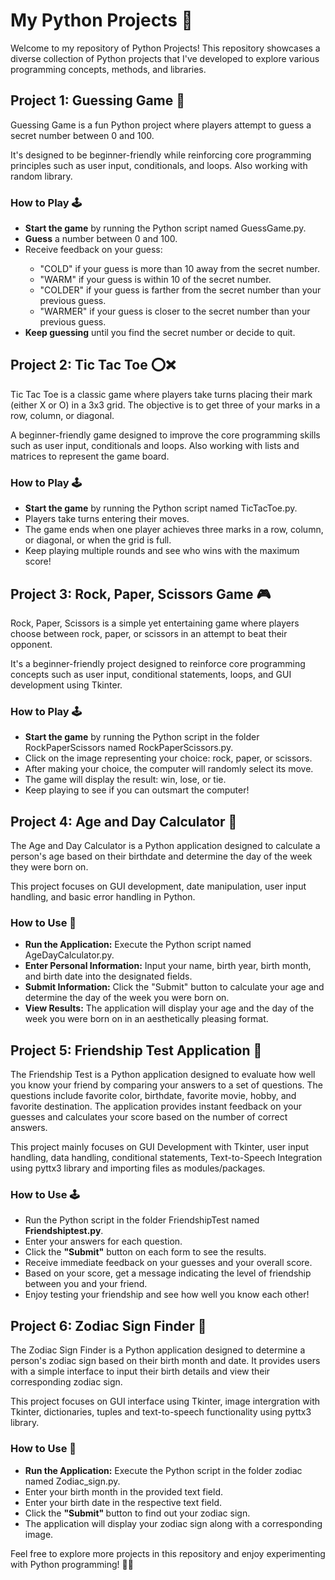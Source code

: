 <h1>My Python Projects 🚀</h1>

<p>Welcome to my repository of Python Projects! This repository showcases a diverse collection of Python projects that I've developed to explore various programming concepts, methods, and libraries.</p>

<h2>Project 1: Guessing Game 🎲</h2>
<p>Guessing Game is a fun Python project where players attempt to guess a secret number between 0 and 100.</p>
<p>It's designed to be beginner-friendly while reinforcing core programming principles such as user input, conditionals, and loops. Also working with random library. </p>

<h3>How to Play 🕹️</h3>
<ul>
    <li><strong>Start the game</strong> by running the Python script named GuessGame.py.</li>
    <li><strong>Guess</strong> a number between 0 and 100.</li>
    <li>Receive feedback on your guess:</li>
    <ul>
        <li>"COLD" if your guess is more than 10 away from the secret number.</li>
        <li>"WARM" if your guess is within 10 of the secret number.</li>
        <li>"COLDER" if your guess is farther from the secret number than your previous guess.</li>
        <li>"WARMER" if your guess is closer to the secret number than your previous guess.</li>
    </ul>
    <li><strong>Keep guessing</strong> until you find the secret number or decide to quit.</li>
</ul>

<h2>Project 2: Tic Tac Toe ⭕❌</h2>
<p>Tic Tac Toe is a classic game where players take turns placing their mark (either X or O) in a 3x3 grid. The objective is to get three of your marks in a row, column, or diagonal.</p>
<p>A beginner-friendly game designed to improve the core programming skills such as user input, conditionals and loops. Also working with lists and matrices to represent the game board.</p>

<h3>How to Play 🕹️</h3>
<ul>
    <li><strong>Start the game</strong> by running the Python script named TicTacToe.py.</li>
    <li>Players take turns entering their moves.</li>
    <li>The game ends when one player achieves three marks in a row, column, or diagonal, or when the grid is full.</li>
    <li>Keep playing multiple rounds and see who wins with the maximum score!</li>
</ul>

<h2>Project 3: Rock, Paper, Scissors Game 🎮</h2>
<p>Rock, Paper, Scissors is a simple yet entertaining game where players choose between rock, paper, or scissors in an attempt to beat their opponent. </p>
<p>It's a beginner-friendly project designed to reinforce core programming concepts such as user input, conditional statements, loops, and GUI development using Tkinter.</p>

<h3>How to Play 🕹️</h3>
<ul>
    <li><strong>Start the game</strong> by running the Python script in the folder RockPaperScissors named RockPaperScissors.py.</li>
    <li>Click on the image representing your choice: rock, paper, or scissors.</li>
    <li>After making your choice, the computer will randomly select its move.</li>
    <li>The game will display the result: win, lose, or tie.</li>
    <li>Keep playing to see if you can outsmart the computer!</li>
</ul>

<h2>Project 4: Age and Day Calculator 📅</h2>
<p>The Age and Day Calculator is a Python application designed to calculate a person's age based on their birthdate and determine the day of the week they were born on. </p>
<p>This project focuses on GUI development, date manipulation, user input handling, and basic error handling in Python.</p>

<h3>How to Use 📝</h3>
<ul>
    <li><strong>Run the Application:</strong> Execute the Python script named AgeDayCalculator.py.</li>
    <li><strong>Enter Personal Information:</strong> Input your name, birth year, birth month, and birth date into the designated fields.</li>
    <li><strong>Submit Information:</strong> Click the "Submit" button to calculate your age and determine the day of the week you were born on.</li>
    <li><strong>View Results:</strong> The application will display your age and the day of the week you were born on in an aesthetically pleasing format.</li>
</ul>

<h2>Project 5: Friendship Test Application 🤝</h2>

<p>The Friendship Test is a Python application designed to evaluate how well you know your friend by comparing your answers to a set of questions. The questions include favorite color, birthdate, favorite movie, hobby, and favorite destination. The application provides instant feedback on your guesses and calculates your score based on the number of correct answers.</p>
<p>This project mainly focuses on GUI Development with Tkinter, user input handling, data handling, conditional statements, Text-to-Speech Integration using pyttx3 library and importing files as modules/packages.</p>

<h3>How to Use 🕹️</h3>
<ul>
    <li>Run the Python script in the folder FriendshipTest named <strong>Friendshiptest.py</strong>.</li>
    <li>Enter your answers for each question.</li>
    <li>Click the <strong>"Submit"</strong> button on each form to see the results.</li>
    <li>Receive immediate feedback on your guesses and your overall score.</li>
    <li>Based on your score, get a message indicating the level of friendship between you and your friend.</li>
  <li>Enjoy testing your friendship and see how well you know each other!</li>
</ul>

<h2>Project 6: Zodiac Sign Finder 🌟</h2>
<p>The Zodiac Sign Finder is a Python application designed to determine a person's zodiac sign based on their birth month and date. It provides users with a simple interface to input their birth details and view their corresponding zodiac sign.</p>
<p>This project focuses on GUI interface using Tkinter, image intergration with Tkinter, dictionaries, tuples and text-to-speech functionality using pyttx3 library.</p>
<h3>How to Use 🔄</h3>
<ul>
    <li><strong>Run the Application:</strong> Execute the Python script in the folder zodiac named Zodiac_sign.py.</li>
    <li>Enter your birth month in the provided text field.</li>
    <li>Enter your birth date in the respective text field.</li>
    <li>Click the <strong>"Submit" </strong>button to find out your zodiac sign.</li>
    <li>The application will display your zodiac sign along with a corresponding image.</li>
</ul>




<p>Feel free to explore more projects in this repository and enjoy experimenting with Python programming! 🐍✨</p>
